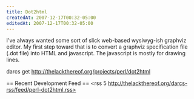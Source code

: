 ```yaml
---
title: Dot2html
createdAt: 2007-12-17T00:32-05:00
editedAt: 2007-12-17T00:32-05:00
---
```


I've always wanted some sort of slick web-based wysiwyg-ish graphviz editor. My first step toward that is to convert a graphviz specification file (.dot file) into HTML and javascript. The javascript is mostly for drawing lines.

  darcs get http://thelackthereof.org/projects/perl/dot2html

== Recent Development Feed ==
<rss 5 http://thelackthereof.org/darcs-rss/feed/perl-dot2html.rss>

